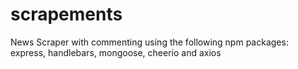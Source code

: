 # scrapements
News Scraper with commenting using the following npm packages: express, handlebars, mongoose, cheerio and axios
